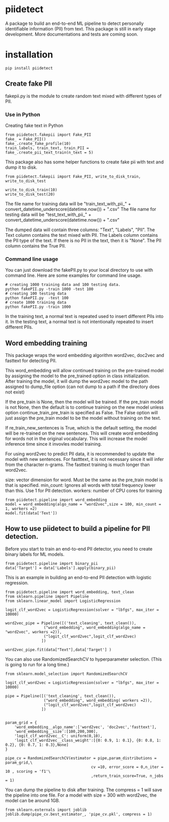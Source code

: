 # piidetect
A package to build an end-to-end ML pipeline to detect personally identifiable information (PII) from text. This 
package is still in early stage development. More documentations and tests are coming soon. 

# installation
```
pip install piidetect
```

## Create fake PII
fakepii.py is the module to create random text mixed with different types of PII.

### Use in Python

Creating fake text in Python
```
from piidetect.fakepii import Fake_PII
fake_ = Fake_PII()
fake_.create_fake_profile(10)
train_labels, train_text, train_PII = fake_.create_pii_text_train(n_text = 5)
```

This package also has some helper functions to create fake pii with text and dump it to disk. 

```
from piidetect.fakepii import Fake_PII, write_to_disk_train, write_to_disk_test

write_to_disk_train(10)
write_to_disk_test(20)
```
The file name for training data will be "train_text_with_pii_" + convert_datetime_underscore(datetime.now()) + ".csv"
The file name for testing data will be "test_text_with_pii_" + convert_datetime_underscore(datetime.now()) + ".csv"

The dumped data will contain three columns: "Text", "Labels", "PII".
The Text column contains the text mixed with PII.
The Labels column contains the PII type of the text. If there is no PII in the text, then it is "None".
The PII column contains the True PII. 

### Command line usage
You can just download the fakePII.py to your local directory to use with command line. 
Here are some examples for command line usage.
```
# creating 1000 training data and 100 testing data. 
python fakePII.py -train 1000 -test 100
# creating 100 testing data
python fakePII.py  -test 100
# create 1000 training data
python fakePII.py -train 1000 
```

In the training text, a normal text is repeated used to insert different PIIs into
it. In the testing text, a normal text is not intentionally repeated to insert different PIIs. 


## Word embedding training
This package wraps the word embedding algorithm word2vec, doc2vec and fasttext for detecting PII. 

This word_embedding will allow continued training on the pre-trained model by assigning
the model to the pre_trained option in class initialization.  
After training the model, it will dump the word2vec model to the path assigned to 
dump_file option (can not dump to a path if the directory does not exist)

If the pre_train is None, then the model will be trained. 
If the pre_train model is not None, then the default is to continue training on the new model
unless option continue_train_pre_train is specified as False. The False option will just assign 
the pre_train model to be the model without training on the text. 

If re_train_new_sentences is True, which is the default setting, 
the model will be re-trained on the new sentences. 
This will create word embedding for words not in the original vocabulary.
This will increase the model inference time since it invovles model training. 
        
For using word2vec to predict PII data, it is recommended to update the model with new sentences. 
For fastttext, it is not necessary since it will infer from the character n-grams. The fasttext training
is much longer than word2vec. 


size: vector dimension for word. Must be the same as the pre_train model is that is specified.
min_count: Ignores all words with total frequency lower than this. Use 1 for PII detection.
workers: number of CPU cores for training


```
from piidetect.pipeline import word_embedding
model = word_embedding(algo_name = "word2vec",size = 100, min_count = 1, workers =2)
model.fit(data['Text'])
```
## How to use piidetect to build a pipeline for PII detection. 
Before you start to train an end-to-end PII detector, you need to create binary labels 
for ML models.
```
from piidetect.pipeline import binary_pii
data['Target'] = data['Labels'].apply(binary_pii)
```

This is an example in building an end-to-end PII detection with logistic regression. 
```
from piidetect.pipeline import word_embedding, text_clean
from sklearn.pipeline import Pipeline
from sklearn.linear_model import LogisticRegression

logit_clf_word2vec = LogisticRegression(solver = "lbfgs", max_iter = 10000)

word2vec_pipe = Pipeline([('text_cleaning', text_clean()),
                 ("word_embedding", word_embedding(algo_name = "word2vec", workers =2)),
                 ("logit_clf_word2vec",logit_clf_word2vec)
                ])
                
word2vec_pipe.fit(data["Text"],data['Target'] )
```
You can also use RandomizedSearchCV to hyperparameter selection. (This is going to run for a long time.)
```
from sklearn.model_selection import RandomizedSearchCV

logit_clf_word2vec = LogisticRegression(solver = "lbfgs", max_iter = 10000)

pipe = Pipeline([('text_cleaning', text_clean()),
                 ("word_embedding", word_embedding( workers =2)),
                 ("logit_clf_word2vec",logit_clf_word2vec)
                ])


param_grid = {
    'word_embedding__algo_name':['word2vec', 'doc2vec','fasttext'],
    'word_embedding__size':[100,200,300],   
    'logit_clf_word2vec__C': uniform(0,10),
    'logit_clf_word2vec__class_weight':[{0: 0.9, 1: 0.1}, {0: 0.8, 1: 0.2}, {0: 0.7, 1: 0.3},None]
}

pipe_cv = RandomizedSearchCV(estimator = pipe,param_distributions = param_grid,\
                                      cv =10, error_score = 0,n_iter = 10 , scoring = 'f1'\
                                      ,return_train_score=True, n_jobs = 1)
```


You can dump the pipeline to disk after training. The compress = 1 will save the pipeline into one file. 
For a model with size = 300 with word2vec, the model can be around 1GB. 

```
from sklearn.externals import joblib
joblib.dump(pipe_cv.best_estimator_, 'pipe_cv.pkl', compress = 1)

```


